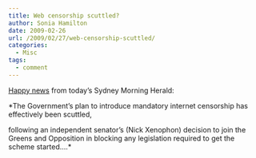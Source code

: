 ```yaml
---
title: Web censorship scuttled?
author: Sonia Hamilton
date: 2009-02-26
url: /2009/02/27/web-censorship-scuttled/
categories:
  - Misc
tags:
  - comment
---
```

[Happy news][1] from today&#8217;s Sydney Morning Herald:

*The Government&#8217;s plan to introduce mandatory internet censorship has effectively been scuttled,

<!--more-->

following an independent senator&#8217;s (Nick Xenophon) decision to join the Greens and Opposition in blocking any legislation required to get the scheme started&#8230;.*

 [1]: http://www.smh.com.au/news/technology/biztech/web-censorship-plan-heads-towards-a-dead-end/2009/02/26/1235237810486.html?page=fullpage#contentSwap1
